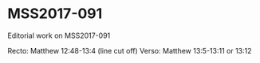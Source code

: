 # MSS2017-091
Editorial work on MSS2017-091

Recto: Matthew 12:48-13:4
(line cut off)
Verso: Matthew 13:5-13:11 or 13:12
